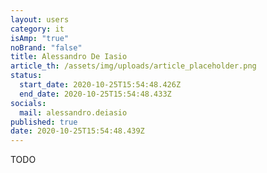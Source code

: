 ```yaml
---
layout: users
category: it
isAmp: "true"
noBrand: "false"
title: Alessandro De Iasio
article_th: /assets/img/uploads/article_placeholder.png
status:
  start_date: 2020-10-25T15:54:48.426Z
  end_date: 2020-10-25T15:54:48.433Z
socials:
  mail: alessandro.deiasio
published: true
date: 2020-10-25T15:54:48.439Z
---
```

TODO